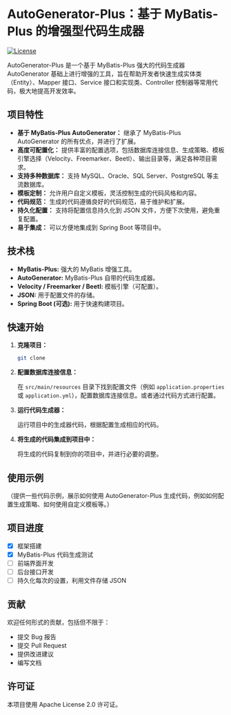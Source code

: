# AutoGenerator-Plus：基于 MyBatis-Plus 的增强型代码生成器

[![License](https://img.shields.io/badge/License-Apache%202.0-blue.svg)](https://opensource.org/licenses/Apache-2.0)

AutoGenerator-Plus 是一个基于 MyBatis-Plus 强大的代码生成器 AutoGenerator 基础上进行增强的工具，旨在帮助开发者快速生成实体类（Entity）、Mapper 接口、Service 接口和实现类、Controller 控制器等常用代码，极大地提高开发效率。

## 项目特性

*   **基于 MyBatis-Plus AutoGenerator：** 继承了 MyBatis-Plus AutoGenerator 的所有优点，并进行了扩展。
*   **高度可配置化：** 提供丰富的配置选项，包括数据库连接信息、生成策略、模板引擎选择（Velocity、Freemarker、Beetl）、输出目录等，满足各种项目需求。
*   **支持多种数据库：** 支持 MySQL、Oracle、SQL Server、PostgreSQL 等主流数据库。
*   **模板定制：** 允许用户自定义模板，灵活控制生成的代码风格和内容。
*   **代码规范：** 生成的代码遵循良好的代码规范，易于维护和扩展。
*   **持久化配置：** 支持将配置信息持久化到 JSON 文件，方便下次使用，避免重复配置。
*   **易于集成：** 可以方便地集成到 Spring Boot 等项目中。

## 技术栈

*   **MyBatis-Plus:** 强大的 MyBatis 增强工具。
*   **AutoGenerator:** MyBatis-Plus 自带的代码生成器。
*   **Velocity / Freemarker / Beetl:** 模板引擎（可配置）。
*   **JSON:** 用于配置文件的存储。
*   **Spring Boot (可选):** 用于快速构建项目。

## 快速开始

1.  **克隆项目：**

    ```bash
    git clone 
    ```

2.  **配置数据库连接信息：**

    在 `src/main/resources` 目录下找到配置文件（例如 `application.properties` 或 `application.yml`），配置数据库连接信息。或者通过代码方式进行配置。

3.  **运行代码生成器：**

    运行项目中的生成器代码，根据配置生成相应的代码。

4.  **将生成的代码集成到项目中：**

    将生成的代码复制到你的项目中，并进行必要的调整。

## 使用示例

（提供一些代码示例，展示如何使用 AutoGenerator-Plus 生成代码，例如如何配置生成策略、如何使用自定义模板等。）

## 项目进度

*   [x] 框架搭建
*   [x] MyBatis-Plus 代码生成测试
*   [ ] 前端界面开发
*   [ ] 后台接口开发
*   [ ] 持久化每次的设置，利用文件存储 JSON

## 贡献

欢迎任何形式的贡献，包括但不限于：

*   提交 Bug 报告
*   提交 Pull Request
*   提供改进建议
*   编写文档

## 许可证

本项目使用 Apache License 2.0 许可证。

